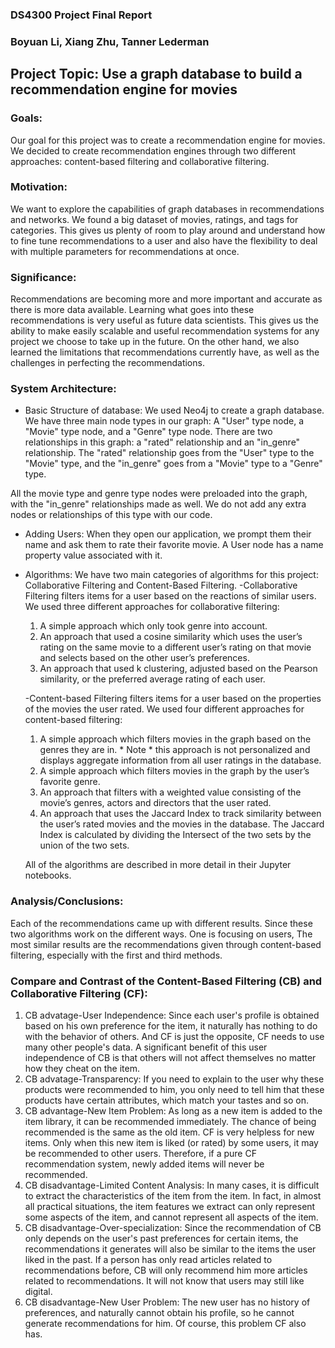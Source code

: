 ### DS4300 Project Final Report
### Boyuan Li, Xiang Zhu, Tanner Lederman

## Project Topic: Use a graph database to build a recommendation engine for movies

### Goals:
Our goal for this project was to create a recommendation engine for movies. We decided to create recommendation engines through two different approaches: content-based filtering and collaborative filtering. 

### Motivation:
We want to explore the capabilities of graph databases in recommendations and
networks. We found a big dataset of movies, ratings, and tags for categories. This gives
us plenty of room to play around and understand how to fine tune recommendations to
a user and also have the flexibility to deal with multiple parameters for
recommendations at once.

### Significance:
Recommendations are becoming more and more important and accurate as there is more data available. Learning what goes into these recommendations is very useful as future data scientists. This gives us the ability to make easily scalable and useful recommendation systems for any project we choose to take up in the future. On the other hand, we also learned the limitations that recommendations currently have, as well as the challenges in perfecting the recommendations. 

### System Architecture:
- Basic Structure of database:
We used Neo4j to create a graph database. We have three main node types in our graph: A "User" type node, a "Movie" type node, and a "Genre" type node. There are two relationships in this graph: a "rated" relationship and an "in_genre" relationship. The "rated" relationship goes from the "User" type to the "Movie" type, and the "in_genre" goes from a "Movie" type to a "Genre" type. 

All the movie type and genre type nodes were preloaded into the graph, with the "in_genre" relationships made as well. We do not add any extra nodes or relationships of this type with our code. 

- Adding Users:
When they open our application, we prompt them their name and ask them to rate their favorite movie. A User node has a name property value associated with it. 

- Algorithms:
We have two main categories of algorithms for this project: Collaborative Filtering and Content-Based Filtering. 
  -Collaborative Filtering filters items for a user based on the reactions of similar users. We used three different approaches for collaborative filtering:
    1. A simple approach which only took genre into account.
    2. An approach that used a cosine similarity which uses the user’s rating on the same movie to a different user’s rating on that movie and selects based on the other user’s preferences.
    3. An approach that used k clustering, adjusted based on the Pearson similarity, or the preferred average rating of each user.

  -Content-based Filtering filters items for a user based on the properties of the movies the user rated. We used four different approaches for content-based filtering:
    1. A simple approach which filters movies in the graph based on the genres they are in.  * Note * this approach is not personalized and displays aggregate information from all user ratings in the database.
    2. A simple approach which filters movies in the graph by the user’s favorite genre.
    3. An approach that filters with a weighted value consisting of the movie’s genres, actors and directors that the user rated.
    4. An approach that uses the Jaccard Index to track similarity between the user’s rated movies and the movies in the database. The Jaccard Index is calculated by dividing the Intersect of the two sets by the union of the two sets.

    All of the algorithms are described in more detail in their Jupyter notebooks. 

### Analysis/Conclusions:
Each of the recommendations came up with different results. Since these two algorithms work on the different ways. One is focusing on users, The most similar results are the recommendations given through content-based filtering, especially with the first and third methods. 

### Compare and Contrast of the Content-Based Filtering (CB) and Collaborative Filtering (CF):
1. CB advatage-User Independence: Since each user's profile is obtained based on his own preference for the item, it naturally has nothing to do with the behavior of others. And CF is just the opposite, CF needs to use many other people's data. A significant benefit of this user independence of CB is that others will not affect themselves no matter how they cheat on the item.
2. CB advatage-Transparency: If you need to explain to the user why these products were recommended to him, you only need to tell him that these products have certain attributes, which match your tastes and so on.
3. CB advantage-New Item Problem: As long as a new item is added to the item library, it can be recommended immediately. The chance of being recommended is the same as the old item. CF is very helpless for new items. Only when this new item is liked (or rated) by some users, it may be recommended to other users. Therefore, if a pure CF recommendation system, newly added items will never be recommended.
4. CB disadvantage-Limited Content Analysis: In many cases, it is difficult to extract the characteristics of the item from the item. In fact, in almost all practical situations, the item features we extract can only represent some aspects of the item, and cannot represent all aspects of the item.
5. CB disadvantage-Over-specialization: Since the recommendation of CB only depends on the user's past preferences for certain items, the recommendations it generates will also be similar to the items the user liked in the past. If a person has only read articles related to recommendations before, CB will only recommend him more articles related to recommendations. It will not know that users may still like digital.
6. CB disadvantage-New User Problem: The new user has no history of preferences, and naturally cannot obtain his profile, so he cannot generate recommendations for him. Of course, this problem CF also has.
